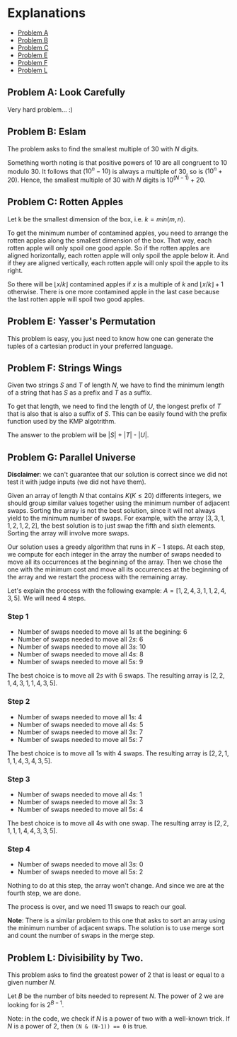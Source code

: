 # Explanations

- [Problem A](#problem-a-look-carefully)
- [Problem B](#problem-b-eslam)
- [Problem C](#problem-c-rotten-apples)
- [Problem E](#problem-e-yassers-permutation)
- [Problem F](#problem-f-strings-wings)
- [Problem L](#problem-l-divisibility-by-two)

## Problem A: Look Carefully

Very hard problem... :)

## Problem B: Eslam

The problem asks to find the smallest multiple of $30$ with $N$ digits.

Something worth noting is that positive powers of $10$ are all congruent to $10$ modulo $30$.
It follows that ($10^n - 10$) is always a multiple of $30$, so is ($10^n + 20$).
Hence, the smallest multiple of $30$ with $N$ digits is $10^{(N-1)} + 20$.

## Problem C: Rotten Apples

Let k be the smallest dimension of the box, i.e. $k = min(m, n)$.

To get the minimum number of contamined apples, you need to arrange the rotten apples along the
smallest dimension of the box. That way, each rotten apple will only spoil one good apple. So
if the rotten apples are aligned horizontally, each rotten apple will only spoil the apple below it.
And if they are aligned vertically, each rotten apple will only spoil the apple to its right.

So there will be $\lfloor x / k \rfloor$ contamined apples if $x$ is a multiple of $k$ and
$\lfloor x / k \rfloor + 1$ otherwise. There is one more contamined apple in the last case because
the last rotten apple will spoil two good apples.

## Problem E: Yasser's Permutation

This problem is easy, you just need to know how one can generate the tuples of a cartesian product
in your preferred language.

## Problem F: Strings Wings

Given two strings $S$ and $T$ of length $N$, we have to find the minimum length of a string that has
$S$ as a prefix and $T$ as a suffix.

To get that length, we need to find the length of $U$, the longest prefix of $T$ that is also that
is also a suffix of $S$. This can be easily found with the prefix function used by the KMP algotrithm.

The answer to the problem will be $|S|$ + $|T|$ - $|U|$.

## Problem G: Parallel Universe

**Disclaimer**: we can't guarantee that our solution is correct since we did not test it with judge inputs
(we did not have them).

Given an array of length $N$ that contains $K (K \leq 20)$ differents integers, we should group similar values together using the minimum number of adjacent swaps. Sorting the array is not the best solution, since it will
not always yield to the minimum number of swaps. For example, with the array $[3, 3, 1, 1, 2, 1, 2, 2]$, the
best solution is to just swap the fifth and sixth elements. Sorting the array will involve more swaps.

Our solution uses a greedy algorithm that runs in $K-1$ steps. At each step, we compute for each integer in the
array the number of swaps needed to move all its occurrences at the beginning of the array. Then we chose the one
with the minimum cost and move all its occurrences at the beginning of the array and we restart the process with
the remaining array.

Let's explain the process with the following example: $A = [1, 2, 4, 3, 1, 1, 2, 4, 3, 5]$. We will need $4$ steps.

### Step 1
  - Number of swaps needed to move all $1s$ at the begining: $6$
  - Number of swaps needed to move all $2s$: $6$
  - Number of swaps needed to move all $3s$: $10$
  - Number of swaps needed to move all $4s$: $8$
  - Number of swaps needed to move all $5s$: $9$

The best choice is to move all $2s$ with $6$ swaps. The resulting array is $[2, 2, 1, 4, 3, 1, 1, 4, 3, 5]$.

### Step 2
  - Number of swaps needed to move all $1s$: $4$
  - Number of swaps needed to move all $4s$: $5$
  - Number of swaps needed to move all $3s$: $7$
  - Number of swaps needed to move all $5s$: $7$

The best choice is to move all $1s$ with $4$ swaps. The resulting array is $[2, 2, 1, 1, 1, 4, 3, 4, 3, 5]$.

### Step 3
  - Number of swaps needed to move all $4s$: $1$
  - Number of swaps needed to move all $3s$: $3$
  - Number of swaps needed to move all $5s$: $4$

The best choice is to move all $4s$ with one swap. The resulting array is $[2, 2, 1, 1, 1, 4, 4, 3, 3, 5]$.

### Step 4
  - Number of swaps needed to move all $3s$: $0$
  - Number of swaps needed to move all $5s$: $2$

Nothing to do at this step, the array won't change. And since we are at the fourth step, we are done.

The process is over, and we need $11$ swaps to reach our goal. 

**Note**: There is a similar problem to this one that asks to sort an array using the minimum number of adjacent
swaps. The solution is to use merge sort and count the number of swaps in the merge step.

## Problem L: Divisibility by Two.

This problem asks to find the greatest power of $2$ that is least or equal to a given number $N$.

Let $B$ be the number of bits needed to represent $N$. The power of $2$ we are looking for is
$2^{B-1}$.

Note: in the code, we check if $N$ is a power of two with a well-known trick. If $N$  is a power
of $2$, then `(N & (N-1)) == 0` is true.
